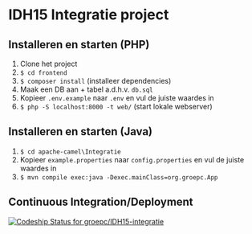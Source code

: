 # IDH15 Integratie project


## Installeren en starten (PHP)

1. Clone het project
2. `$ cd frontend`
3. `$ composer install` (installeer dependencies)
4. Maak een DB aan + tabel a.d.h.v. `db.sql`
5. Kopieer `.env.example` naar `.env` en vul de juiste waardes in
6. `$ php -S localhost:8000 -t web/` (start lokale webserver)

## Installeren en starten (Java)

1. `$ cd apache-camel\Integratie`
2. Kopieer `example.properties` naar `config.properties` en vul de juiste waardes in
2. `$ mvn compile exec:java -Dexec.mainClass=org.groepc.App`

## Continuous Integration/Deployment

[ ![Codeship Status for groepc/IDH15-integratie](https://app.codeship.com/projects/e4c2a890-e181-0134-5caa-76fc8c1e432b/status?branch=master)](https://app.codeship.com/projects/205535)